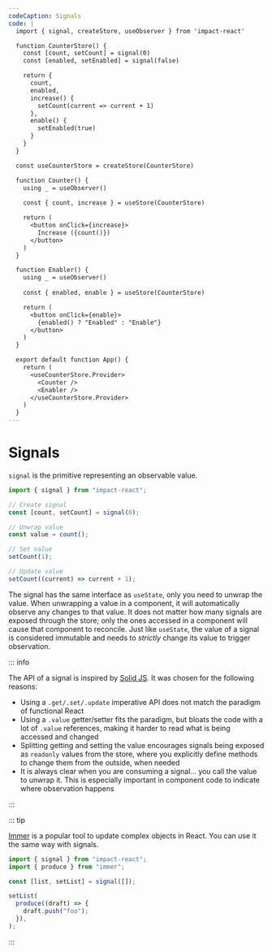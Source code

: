 ```yaml
---
codeCaption: Signals
code: |
  import { signal, createStore, useObserver } from 'impact-react'

  function CounterStore() {
    const [count, setCount] = signal(0)
    const [enabled, setEnabled] = signal(false)

    return {
      count,
      enabled,
      increase() {
        setCount(current => current + 1)
      },
      enable() {
        setEnabled(true)
      }
    }
  }

  const useCounterStore = createStore(CounterStore)

  function Counter() {
    using _ = useObserver()
    
    const { count, increase } = useStore(CounterStore)

    return (
      <button onClick={increase}>
        Increase ({count()})
      </button>
    )
  }

  function Enabler() {
    using _ = useObserver()
    
    const { enabled, enable } = useStore(CounterStore)

    return (
      <button onClick={enable}>
        {enabled() ? "Enabled" : "Enable"}
      </button>
    )
  }

  export default function App() {
    return (
      <useCounterStore.Provider>
        <Counter />
        <Enabler />
      </useCounterStore.Provider>
    )
  }
---
```


# Signals

`signal` is the primitive representing an observable value.

```ts
import { signal } from "impact-react";

// Create signal
const [count, setCount] = signal(0);

// Unwrap value
const value = count();

// Set value
setCount(1);

// Update value
setCount((current) => current + 1);
```

The signal has the same interface as `useState`, only you need to unwrap the value. When unwrapping a value in a component, it will automatically observe any changes to that value. It does not matter how many signals are exposed through the store; only the ones accessed in a component will cause that component to reconcile. Just like `useState`, the value of a signal is considered immutable and needs to _strictly_ change its value to trigger observation.

::: info

The API of a signal is inspired by [Solid JS](https://www.solidjs.com/). It was chosen for the following reasons:

- Using a `.get/.set/.update` imperative API does not match the paradigm of functional React
- Using a `.value` getter/setter fits the paradigm, but bloats the code with a lot of `.value` references, making it harder to read what is being accessed and changed
- Splitting getting and setting the value encourages signals being exposed as `readonly` values from the store, where you explicitly define methods to change them from the outside, when needed
- It is always clear when you are consuming a signal... you call the value to unwrap it. This is especially important in component code to indicate where observation happens

:::

::: tip

[Immer](https://immerjs.github.io/immer/) is a popular tool to update complex objects in React. You can use it the same way with signals.

```ts
import { signal } from "impact-react";
import { produce } from "immer";

const [list, setList] = signal([]);

setList(
  produce((draft) => {
    draft.push("foo");
  }),
);
```

:::

<ClientOnly>
  <Playground />
</ClientOnly>

